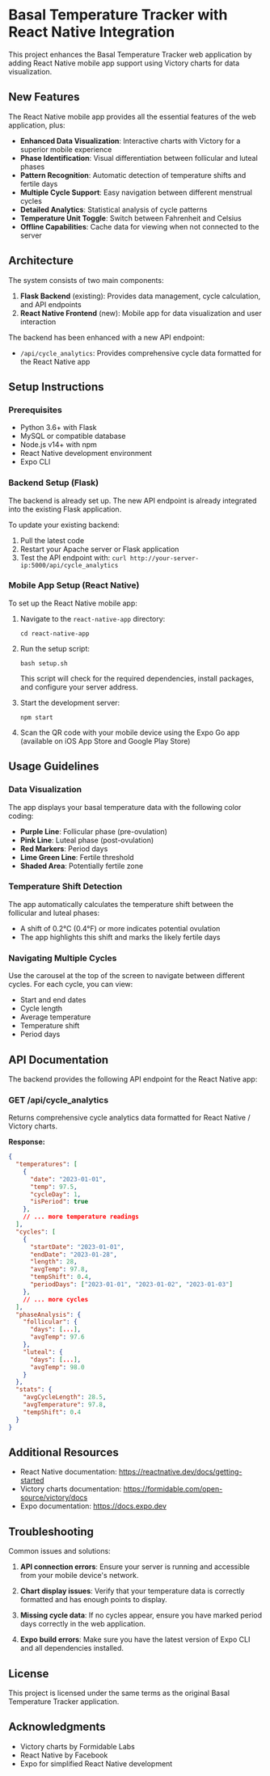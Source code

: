 # Basal Temperature Tracker with React Native Integration

This project enhances the Basal Temperature Tracker web application by adding React Native mobile app support using Victory charts for data visualization.

## New Features

The React Native mobile app provides all the essential features of the web application, plus:

- **Enhanced Data Visualization**: Interactive charts with Victory for a superior mobile experience
- **Phase Identification**: Visual differentiation between follicular and luteal phases
- **Pattern Recognition**: Automatic detection of temperature shifts and fertile days
- **Multiple Cycle Support**: Easy navigation between different menstrual cycles
- **Detailed Analytics**: Statistical analysis of cycle patterns
- **Temperature Unit Toggle**: Switch between Fahrenheit and Celsius
- **Offline Capabilities**: Cache data for viewing when not connected to the server

## Architecture

The system consists of two main components:

1. **Flask Backend** (existing): Provides data management, cycle calculation, and API endpoints
2. **React Native Frontend** (new): Mobile app for data visualization and user interaction

The backend has been enhanced with a new API endpoint:
- `/api/cycle_analytics`: Provides comprehensive cycle data formatted for the React Native app

## Setup Instructions

### Prerequisites

- Python 3.6+ with Flask
- MySQL or compatible database
- Node.js v14+ with npm
- React Native development environment
- Expo CLI

### Backend Setup (Flask)

The backend is already set up. The new API endpoint is already integrated into the existing Flask application.

To update your existing backend:

1. Pull the latest code
2. Restart your Apache server or Flask application
3. Test the API endpoint with: `curl http://your-server-ip:5000/api/cycle_analytics`

### Mobile App Setup (React Native)

To set up the React Native mobile app:

1. Navigate to the `react-native-app` directory:
   ```
   cd react-native-app
   ```

2. Run the setup script:
   ```
   bash setup.sh
   ```
   This script will check for the required dependencies, install packages, and configure your server address.

3. Start the development server:
   ```
   npm start
   ```

4. Scan the QR code with your mobile device using the Expo Go app (available on iOS App Store and Google Play Store)

## Usage Guidelines

### Data Visualization

The app displays your basal temperature data with the following color coding:

- **Purple Line**: Follicular phase (pre-ovulation)
- **Pink Line**: Luteal phase (post-ovulation)
- **Red Markers**: Period days
- **Lime Green Line**: Fertile threshold
- **Shaded Area**: Potentially fertile zone

### Temperature Shift Detection

The app automatically calculates the temperature shift between the follicular and luteal phases:

- A shift of 0.2°C (0.4°F) or more indicates potential ovulation
- The app highlights this shift and marks the likely fertile days

### Navigating Multiple Cycles

Use the carousel at the top of the screen to navigate between different cycles. For each cycle, you can view:

- Start and end dates
- Cycle length
- Average temperature
- Temperature shift
- Period days

## API Documentation

The backend provides the following API endpoint for the React Native app:

### GET /api/cycle_analytics

Returns comprehensive cycle analytics data formatted for React Native / Victory charts.

**Response:**

```json
{
  "temperatures": [
    {
      "date": "2023-01-01",
      "temp": 97.5,
      "cycleDay": 1,
      "isPeriod": true
    },
    // ... more temperature readings
  ],
  "cycles": [
    {
      "startDate": "2023-01-01",
      "endDate": "2023-01-28",
      "length": 28,
      "avgTemp": 97.8,
      "tempShift": 0.4,
      "periodDays": ["2023-01-01", "2023-01-02", "2023-01-03"]
    },
    // ... more cycles
  ],
  "phaseAnalysis": {
    "follicular": {
      "days": [...],
      "avgTemp": 97.6
    },
    "luteal": {
      "days": [...],
      "avgTemp": 98.0
    }
  },
  "stats": {
    "avgCycleLength": 28.5,
    "avgTemperature": 97.8,
    "tempShift": 0.4
  }
}
```

## Additional Resources

- React Native documentation: https://reactnative.dev/docs/getting-started
- Victory charts documentation: https://formidable.com/open-source/victory/docs
- Expo documentation: https://docs.expo.dev

## Troubleshooting

Common issues and solutions:

1. **API connection errors**: Ensure your server is running and accessible from your mobile device's network.

2. **Chart display issues**: Verify that your temperature data is correctly formatted and has enough points to display.

3. **Missing cycle data**: If no cycles appear, ensure you have marked period days correctly in the web application.

4. **Expo build errors**: Make sure you have the latest version of Expo CLI and all dependencies installed.

## License

This project is licensed under the same terms as the original Basal Temperature Tracker application.

## Acknowledgments

- Victory charts by Formidable Labs
- React Native by Facebook
- Expo for simplified React Native development 